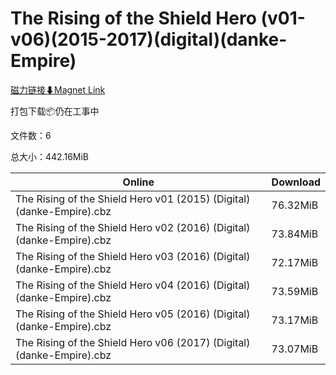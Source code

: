 # The Rising of the Shield Hero (v01-v06)(2015-2017)(digital)(danke-Empire)

[磁力链接⬇Magnet Link](magnet:?xt=urn:btih:0799005522e227a12a814f7e3862011af7cdfbe7&dn=The%20Rising%20of%20the%20Shield%20Hero%20%28v01-v06%29%282015-2017%29%28digital%29%28danke-Empire%29)

打包下载📦仍在工事中

文件数：6

总大小：442.16MiB

Online | Download
--- | ---
The Rising of the Shield Hero v01 (2015) (Digital) (danke-Empire).cbz | 76.32MiB
The Rising of the Shield Hero v02 (2016) (Digital) (danke-Empire).cbz | 73.84MiB
The Rising of the Shield Hero v03 (2016) (Digital) (danke-Empire).cbz | 72.17MiB
The Rising of the Shield Hero v04 (2016) (Digital) (danke-Empire).cbz | 73.59MiB
The Rising of the Shield Hero v05 (2016) (Digital) (danke-Empire).cbz | 73.17MiB
The Rising of the Shield Hero v06 (2017) (Digital) (danke-Empire).cbz | 73.07MiB